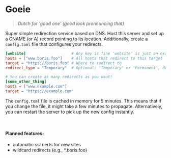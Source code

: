 # Goeie

> *Dutch for 'good one' (good look pronouncing that)*

Super simple redirection service based on DNS. Host this server and set up a CNAME (or A) record pointing to its
location. Additionally, create a `config.toml` file that configures your redirects.

```toml
[website]                    # Any key is fine 'website' is just an example
hosts = ["www.boris.foo"]    # All hosts that redirect to this target
target = "https://boris.foo" # Where to redirect to
redirect_type = "Temporary"  # Optional; 'Temporary' or 'Permanent', defaults to 'Temporary'

# You can create as many redirects as you want!
[some_other_thing]
hosts = ["www.example.com"]
target = "https://example.com"
```

The `config.toml` file is cached in memory for 5 minutes. This means that if you change the file, it might take a few
minutes to propagate. Alternatively, you can restart the server to pick up the new config instantly.

<br/>

#### Planned features:

- automatic ssl certs for new sites
- wildcard redirects (e.g., *.boris.foo)